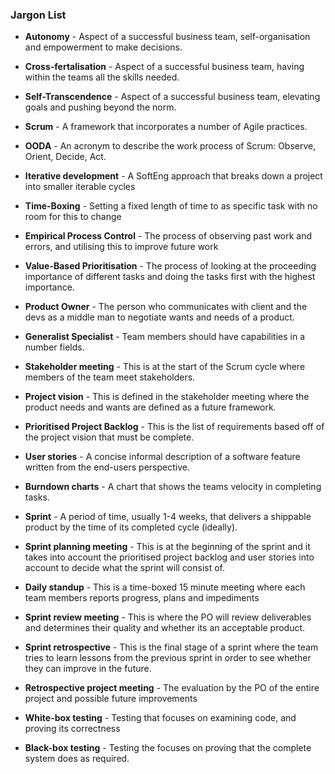 ### Jargon List 

- **Autonomy** - Aspect of a successful business team, self-organisation and empowerment to make decisions.

- **Cross-fertalisation** - Aspect of a successful business team, having within the teams all the skills needed.

- **Self-Transcendence** - Aspect of a successful business team, elevating goals and pushing beyond the norm.

- **Scrum** - A framework that incorporates a number of Agile practices.

- **OODA** - An acronym to describe the work process of Scrum: Observe, Orient, Decide, Act.

- **Iterative development** - A SoftEng approach that breaks down a project into smaller iterable cycles

- **Time-Boxing** - Setting a fixed length of time to as specific task with no room for this to change

- **Empirical Process Control** - The process of observing past work and errors, and utilising this to improve future work

- **Value-Based Prioritisation** - The process of looking at the proceeding importance of different tasks and doing the tasks first with the highest importance.

- **Product Owner** - The person who communicates with client and the devs as a middle man to negotiate wants and needs of a product.

- **Generalist Specialist** - Team members should have capabilities in a number fields.

- **Stakeholder meeting** - This is at the start of the Scrum cycle where members of the team meet stakeholders.

- **Project vision** - This is defined in the stakeholder meeting where the product needs and wants are defined as a future framework.

- **Prioritised Project Backlog** - This is the list of requirements based off of the project vision that must be complete.

- **User stories** - A concise informal description of a software feature written from the end-users perspective.

- **Burndown charts** - A chart that shows the teams velocity in completing tasks.

- **Sprint** - A period of time, usually 1-4 weeks, that delivers a shippable product by the time of its completed cycle (ideally).

- **Sprint planning meeting** - This is at the beginning of the sprint and it takes into account the prioritised project backlog and user stories into account to decide what the sprint will consist of.

- **Daily standup** - This is a time-boxed 15 minute meeting where each team members reports progress, plans and impediments

- **Sprint review meeting** - This is where the PO will review deliverables and determines their quality and whether its an acceptable product.

- **Sprint retrospective** - This is the final stage of a sprint where the team tries to learn lessons from the previous sprint in order to see whether they can improve in the future.

- **Retrospective project meeting** - The evaluation by the PO of the entire project and possible future improvements

- **White-box testing** - Testing that focuses on examining code, and proving its correctness

- **Black-box testing** - Testing the focuses on proving that the complete system does as required. 